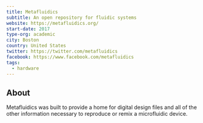 ```yaml
---
title: Metafluidics
subtitle: An open repository for fluidic systems
website: https://metafluidics.org/
start-date: 2017
type-org: academic
city: Boston
country: United States
twitter: https://twitter.com/metafluidics
facebook: https://www.facebook.com/metafluidics
tags: 
  - hardware
---
```


## About
Metafluidics was built to provide a home for digital design files and all of the other information necessary to reproduce or remix a microfluidic device.

